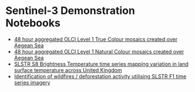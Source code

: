 # Sentinel-3 Demonstration Notebooks

* [48 hour aggregated OLCI Level 1 True Colour mosaics created over Aegean Sea](https://nbviewer.jupyter.org/github/chris010970/sentinelhub/blob/main/notebooks/sentinel-3/s3-mosaic-olci-rgb.ipynb)
* [48 hour aggregated OLCI Level 1 Natural Colour mosaics created over Aegean Sea](https://nbviewer.jupyter.org/github/chris010970/sentinelhub/blob/main/notebooks/sentinel-3/s3-mosaic-olci-natural.ipynb)
* [SLSTR S8 Brightness Temperature time series mapping variation in land surface temperature across United Kingdom](https://nbviewer.jupyter.org/github/chris010970/sentinelhub/blob/main/notebooks/sentinel-3/s3-timeseries-slstr-bt8.ipynb)
* [Identification of wildfires / deforestation activity utilising SLSTR F1 time series imagery](https://nbviewer.jupyter.org/github/chris010970/sentinelhub/blob/main/notebooks/sentinel-3/s3-timeseries-slstr-fires.ipynb)

